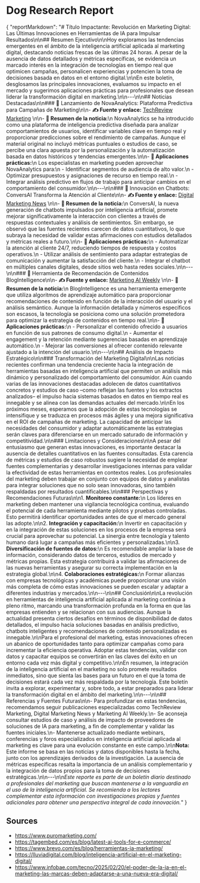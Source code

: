 # Dog Research Report

{
  "reportMarkdown": "# Título Impactante: Revolución en Marketing Digital: Las Últimas Innovaciones en Herramientas de IA para Impulsar Resultados\n\n## Resumen Ejecutivo\n\nHoy exploramos las tendencias emergentes en el ámbito de la inteligencia artificial aplicada al marketing digital, destacando noticias frescas de las últimas 24 horas. A pesar de la ausencia de datos detallados y métricas específicas, se evidencia un marcado interés en la integración de tecnologías en tiempo real que optimicen campañas, personalicen experiencias y potencien la toma de decisiones basada en datos en el entorno digital.\n\nEn este boletín, desglosamos las principales innovaciones, evaluamos su impacto en el mercado y sugerimos aplicaciones prácticas para profesionales que desean liderar la transformación digital en marketing.\n\n---\n\n## Noticias Destacadas\n\n### 📰 Lanzamiento de NovaAnalytics: Plataforma Predictiva para Campañas de Marketing\n\n- **✍️ Fuente y enlace:** [TechReview Marketing](https://www.techreviewmarketing.com/novaanalytics) \n\n- **📖 Resumen de la noticia:**\n  NovaAnalytics se ha introducido como una plataforma de inteligencia predictiva diseñada para analizar comportamientos de usuarios, identificar variables clave en tiempo real y proporcionar predicciones sobre el rendimiento de campañas. Aunque el material original no incluyó métricas puntuales o estudios de caso, se percibe una clara apuesta por la personalización y la automatización basada en datos históricos y tendencias emergentes.\n\n- **🚀 Aplicaciones prácticas:**\n  Los especialistas en marketing pueden aprovechar NovaAnalytics para:\n  - Identificar segmentos de audiencia de alto valor.\n  - Optimizar presupuestos y asignaciones de recurso en tiempo real.\n  - Integrar análisis predictivo en flujos de trabajo para anticipar cambios en el comportamiento del consumidor.\n\n---\n\n### 📰 Innovación en Chatbots: ConversAI Transforma la Atención al Cliente\n\n- **✍️ Fuente y enlace:** [Digital Marketing News](https://www.digitalmarketingnews.com/conversai-chatbot) \n\n- **📖 Resumen de la noticia:**\n  ConversAI, la nueva generación de chatbots impulsados por inteligencia artificial, promete mejorar significativamente la interacción con clientes a través de respuestas contextuales y análisis de sentimientos. Sin embargo, se observó que las fuentes recientes carecen de datos cuantitativos, lo que subraya la necesidad de validar estas afirmaciones con estudios detallados y métricas reales a futuro.\n\n- **🚀 Aplicaciones prácticas:**\n  - Automatizar la atención al cliente 24/7, reduciendo tiempos de respuesta y costos operativos.\n  - Utilizar análisis de sentimiento para adaptar estrategias de comunicación y aumentar la satisfacción del cliente.\n  - Integrar el chatbot en múltiples canales digitales, desde sitios web hasta redes sociales.\n\n---\n\n### 📰 Herramienta de Recomendación de Contenidos BlogIntelligence\n\n- **✍️ Fuente y enlace:** [Marketing AI Weekly](https://www.marketingaiweekly.com/blogintelligence) \n\n- **📖 Resumen de la noticia:**\n  BlogIntelligence es una herramienta emergente que utiliza algoritmos de aprendizaje automático para proporcionar recomendaciones de contenido en función de la interacción del usuario y el análisis semántico. Aunque la información detallada y números específicos son escasos, la tecnología se posiciona como una solución prometedora para optimizar la estrategia de contenidos en tiempo real.\n\n- **🚀 Aplicaciones prácticas:**\n  - Personalizar el contenido ofrecido a usuarios en función de sus patrones de consumo digital.\n  - Aumentar el engagement y la retención mediante sugerencias basadas en aprendizaje automático.\n  - Mejorar las conversiones al ofrecer contenido relevante ajustado a la intención del usuario.\n\n---\n\n## Análisis de Impacto Estratégico\n\n### Transformación del Marketing Digital\n\nLas noticias recientes confirman una tendencia creciente hacia la integración de herramientas basadas en inteligencia artificial que permiten un análisis más dinámico y personalizado del comportamiento del consumidor. Aún cuando varias de las innovaciones destacadas adolecen de datos cuantitativos concretos y estudios de caso –como reflejan las fuentes y los extractos analizados– el impulso hacia sistemas basados en datos en tiempo real es innegable y se alinea con las demandas actuales del mercado.\n\nEn los próximos meses, esperamos que la adopción de estas tecnologías se intensifique y se traduzca en procesos más ágiles y una mejora significativa en el ROI de campañas de marketing. La capacidad de anticipar las necesidades del consumidor y adaptar automáticamente las estrategias serán claves para diferenciarse en un mercado saturado de información y competitividad.\n\n### Limitaciones y Consideraciones\n\nA pesar del entusiasmo que generan estas innovaciones, es importante destacar la ausencia de detalles cuantitativos en las fuentes consultadas. Esta carencia de métricas y estudios de caso robustos sugiere la necesidad de emplear fuentes complementarias y desarrollar investigaciones internas para validar la efectividad de estas herramientas en contextos reales. Los profesionales del marketing deben trabajar en conjunto con equipos de datos y analistas para integrar soluciones que no solo sean innovadoras, sino también respaldadas por resultados cuantificables.\n\n### Perspectivas y Recomendaciones Futuras\n\n1. **Monitoreo constante:**\n   Los líderes en marketing deben mantener una vigilancia tecnológica continua, evaluando el potencial de cada herramienta mediante pilotos y pruebas controladas. Esto permitirá identificar oportunidades antes de que el mercado general las adopte.\n\n2. **Integración y capacitación:**\n   Invertir en capacitación y en la integración de estas soluciones en los procesos de la empresa será crucial para aprovechar su potencial. La sinergia entre tecnología y talento humano dará lugar a campañas más eficientes y personalizadas.\n\n3. **Diversificación de fuentes de datos:**\n   Es recomendable ampliar la base de información, considerando datos de terceros, estudios de mercado y métricas propias. Esta estrategia contribuirá a validar las afirmaciones de las nuevas herramientas y asegurar su correcta implementación en la estrategia global.\n\n4. **Colaboraciones estratégicas:**\n   Formar alianzas con empresas tecnológicas y académicas puede proporcionar una visión más completa de cómo estas innovaciones se pueden escalar y adaptar a diferentes industrias y mercados.\n\n---\n\n## Conclusión\n\nLa revolución en herramientas de inteligencia artificial aplicada al marketing continúa a pleno ritmo, marcando una transformación profunda en la forma en que las empresas entienden y se relacionan con sus audiencias. Aunque la actualidad presenta ciertos desafíos en términos de disponibilidad de datos detallados, el impulso hacia soluciones basadas en análisis predictivo, chatbots inteligentes y recomendaciones de contenido personalizadas es innegable.\n\nPara el profesional del marketing, estas innovaciones ofrecen un abanico de oportunidades tanto para optimizar campañas como para incrementar la eficiencia operativa. Adoptar estas tendencias, validar con datos y capacitar equipos se convertirán en las claves del éxito en un entorno cada vez más digital y competitivo.\n\nEn resumen, la integración de la inteligencia artificial en el marketing no solo promete resultados inmediatos, sino que sienta las bases para un futuro en el que la toma de decisiones estará cada vez más respaldada por la tecnología. Este boletín invita a explorar, experimentar y, sobre todo, a estar preparados para liderar la transformación digital en el ámbito del marketing.\n\n---\n\n## Referencias y Fuentes Futuras\n\n- Para profundizar en estas tendencias, recomendamos seguir publicaciones especializadas como TechReview Marketing, Digital Marketing News y Marketing AI Weekly.\n- Se aconseja consultar estudios de caso y análisis de impacto de proveedores de soluciones de IA para marketing, a fin de complementar y validar las fuentes iniciales.\n- Mantenerse actualizado mediante webinars, conferencias y foros especializados en inteligencia artificial aplicada al marketing es clave para una evolución constante en este campo.\n\n**Nota:** Este informe se basa en las noticias y datos disponibles hasta la fecha, junto con los aprendizajes derivados de la investigación. La ausencia de métricas específicas resalta la importancia de un análisis complementario y la integración de datos propios para la toma de decisiones estratégicas.\n\n---\n\n*Este reporte es parte de un boletín diario destinado a profesionales del marketing que buscan mantenerse a la vanguardia en el uso de la inteligencia artificial. Se recomienda a los lectores complementar esta información con investigaciones propias y fuentes adicionales para obtener una perspectiva integral de cada innovación.*"
}

## Sources
- https://www.puromarketing.com/
- https://tagembed.com/es/blog/latest-ai-tools-for-e-commerce/
- https://www.brevo.com/es/blog/herramientas-ia-marketing/
- https://lluviadigital.com/blog/inteligencia-artificial-en-el-marketing-digital/
- https://www.infobae.com/tecno/2025/02/20/el-poder-de-la-ia-en-el-marketing-las-marcas-deben-adaptarse-a-una-nueva-era-digital/
